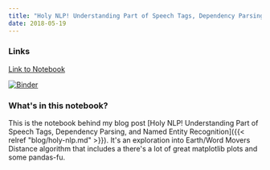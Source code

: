 ```yaml
---
title: "Holy NLP! Understanding Part of Speech Tags, Dependency Parsing, and Named Entity Recognition"
date: 2018-05-19
---
```


### Links

[Link to Notebook](https://github.com/pmbaumgartner/binder-notebooks/blob/master/holy-nlp.ipynb)

[![Binder](https://mybinder.org/badge.svg)](https://mybinder.org/v2/gh/pmbaumgartner/binder-notebooks/master)

### What's in this notebook?

This is the notebook behind my blog post [Holy NLP! Understanding Part of Speech Tags, Dependency Parsing, and Named Entity Recognition]({{< relref "blog/holy-nlp.md" >}}). It's an exploration into Earth/Word Movers Distance algorithm that includes a there's a lot of great matplotlib plots and some pandas-fu.